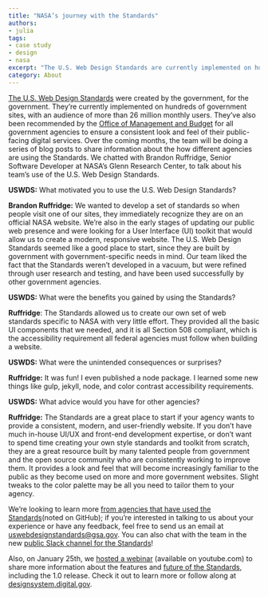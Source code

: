 ```yaml
---
title: "NASA’s journey with the Standards"
authors:
- julia
tags:
- case study
- design
- nasa
excerpt: "The U.S. Web Design Standards are currently implemented on hundreds of government sites, with an audience of more than 26 million monthly users, and they’ve  been recommended by the Office of Management and Budget for all government agencies. We chatted with Brandon Ruffridge, Senior Software Developer at NASA’s Glenn Research Center, to talk about his team’s use of the U.S. Web Design Standards."
category: About
---
```

[The U.S. Web Design Standards](https://designsystem.digital.gov/) were created by the government, for the government. They’re currently implemented on hundreds of government sites, with an audience of more than 26 million monthly users. They’ve also been recommended by the [Office of Management and Budget](https://policy.cio.gov/web-policy/look/) for all government agencies to ensure a consistent look and feel of their public-facing digital services. Over the coming months, the team will be doing a series of blog posts to share information about the how different agencies are using the Standards. We chatted with Brandon Ruffridge, Senior Software Developer at NASA’s Glenn Research Center, to talk about his team’s use of the U.S. Web Design Standards.

**USWDS:** What motivated you to use the U.S. Web Design Standards?

**Brandon Ruffridge:** We wanted to develop a set of standards so when people visit one of our sites, they immediately recognize they are on an official NASA website. We’re also in the early stages of updating our public web presence and were looking for a User Interface (UI) toolkit that would allow us to create a modern, responsive website. The U.S. Web Design Standards seemed like a good place to start, since they are built by government with government-specific needs in mind. Our team liked the fact that the Standards weren’t developed in a vacuum, but were refined through user research and testing, and have been used successfully by other government agencies.

**USWDS:** What were the benefits you gained by using the Standards?

**Ruffridge**: The Standards allowed us to create our own set of web standards specific to NASA with very little effort. They provided all the basic UI components that we needed, and it is all Section 508 compliant, which is the accessibility requirement all federal agencies must follow when building a website.

**USWDS:** What were the unintended consequences or surprises?

**Ruffridge:** It was fun! I even published a node package. I learned some new things like gulp, jekyll, node, and color contrast accessibility requirements.

**USWDS:** What advice would you have for other agencies?

**Ruffridge:** The Standards are a great place to start if your agency wants to provide a consistent, modern, and user-friendly website. If you don’t have much in-house UI/UX and front-end development expertise, or don’t want to spend time creating your own style standards and toolkit from scratch, they are a great resource built by many talented people from government and the open source community who are consistently working to improve them. It provides a look and feel that will become increasingly familiar to the public as they become used on more and more government websites. Slight tweaks to the color palette may be all you need to tailor them to your agency.

We’re looking to learn more [from agencies that have used the Standards](https://github.com/uswds/uswds/blob/develop/docs/WHO_IS_USING_USWDS.md)(noted on GitHub); if you’re interested in talking to us about your experience or have any feedback, feel free to send us an email at [uswebdesignstandards@gsa.gov](mailto:uswebdesignstandards@gsa.gov). You can also chat with the team in the new [public Slack channel for the Standards](https://chat.18f.gov/)!

Also, on January 25th, we [hosted a webinar](https://www.youtube.com/watch?v=VUPbn1phbxk) (available on youtube.com) to share more information about the features and [future of the Standards](https://18f.gsa.gov/2016/12/22/charting-the-future-of-the-draft-us-web-design-standards/), including the 1.0 release. Check it out to learn more or follow along at [designsystem.digital.gov](https://designsystem.digital.gov/).
